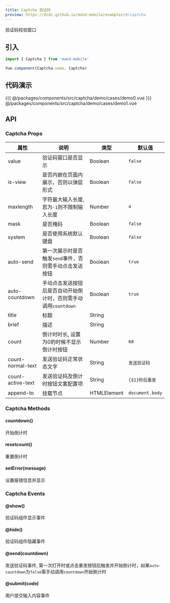 ```yaml
---
title: Captcha 验证码
preview: https://didi.github.io/mand-mobile/examples/#/captcha
---
```


验证码校验窗口

## 引入

```javascript
import { Captcha } from 'mand-mobile'

Vue.component(Captcha.name, Captcha)
```

## 代码演示
<MDDemoWrapper>
<!-- left wrapper -->
{{{ @/packages/components/src/captcha/demo/cases/demo0.vue
<!-- right wrapper -->
}}} @/packages/components/src/captcha/demo/cases/demo1.vue
</MDDemoWrapper>

## API

### Captcha Props
|属性 | 说明 | 类型 | 默认值|
|----|-----|------|------|
|value|验证码窗口是否显示|Boolean|`false`|
|is-view|是否内嵌在页面内展示，否则以弹层形式|Boolean|`false`|
|maxlength|字符最大输入长度, 若为`-1`则不限制输入长度|Number|`4`|
|mask|是否掩码|Boolean|`false`|
|system|是否使用系统默认键盘|Boolean|`false`|
|auto-send|第一次展示时是否触发`send`事件，否则需手动点击发送按钮|Boolean|`true`|
|auto-countdown|手动点击发送按钮后是否自动开始倒计时，否则需手动调用`countdown`|Boolean|`true`|
|title|标题|String| |
|brief|描述|String| |
|count|倒计时时长, 设置为0的时候不显示倒计时按钮|Number|`60`|
|count-normal-text|发送验证码正常状态文字|String| `发送验证码` |
|count-active-text|发送验证码及倒计时按钮文案配置项|String| `{$1}秒后重发` |
|append-to <MDPlatformTag web/>|挂载节点|HTMLElement|`document.body`|

### Captcha Methods

#### countdown()
开始倒计时

#### resetcount()
重置倒计时

#### setError(message)
设置报错信息并显示

### Captcha Events

#### @show()
验证码组件显示事件

#### @hide()
验证码组件隐藏事件

#### @send(countdown)
发送验证码事件, 第一次打开时或点击重发按钮后触发并开始倒计时，如果`auto-countdown`为`false`需手动调用`countdown`开始倒计时

#### @submit(code)
用户提交输入内容事件
